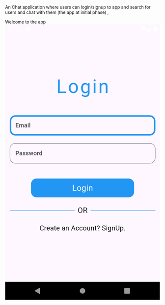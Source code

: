 An Chat application where users can login/signup to app and search for users and chat with them (the app at initial phase) ,

Welcome to the app 
![Screenshot](assets/app_sample/login.png)
